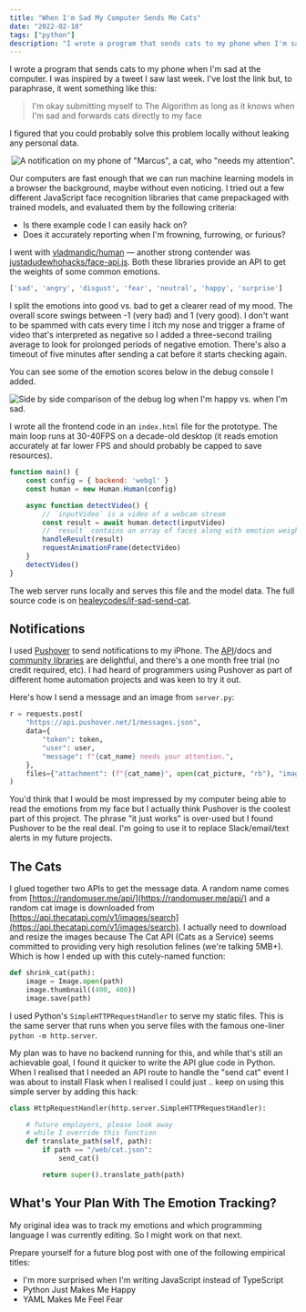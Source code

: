 ```yaml
---
title: "When I'm Sad My Computer Sends Me Cats"
date: "2022-02-18"
tags: ["python"]
description: "I wrote a program that sends cats to my phone when I'm sad at the computer."
---
```


I wrote a program that sends cats to my phone when I'm sad at the computer. I was inspired by a tweet I saw last week. I've lost the link but, to paraphrase, it went something like this:

> I'm okay submitting myself to The Algorithm as long as it knows when I'm sad and forwards cats directly to my face

I figured that you could probably solve this problem locally without leaking any personal data.

<center>

![A notification on my phone of "Marcus", a cat, who "needs my attention".](catalert2.png)

</center>

Our computers are fast enough that we can run machine learning models in a browser the  background, maybe without even noticing. I tried out a few different JavaScript face recognition libraries that came prepackaged with trained models, and evaluated them by the following criteria:

- Is there example code I can easily hack on?
- Does it accurately reporting when I'm frowning, furrowing, or furious?

I went with [vladmandic/human](https://github.com/vladmandic/human) — another strong contender was [justadudewhohacks/face-api.js](https://github.com/justadudewhohacks/face-api.js). Both these libraries provide an API to get the weights of some common emotions.

```python
['sad', 'angry', 'disgust', 'fear', 'neutral', 'happy', 'surprise']
```

I split the emotions into good vs. bad to get a clearer read of my mood. The overall score swings between -1 (very bad) and 1 (very good). I don't want to be spammed with cats every time I itch my nose and trigger a frame of video that's interpreted as negative so I added a three-second trailing average to look for prolonged periods of negative emotion. There's also a timeout of five minutes after sending a cat before it starts checking again.

You can see some of the emotion scores below in the debug console I added.

![Side by side comparison of the debug log when I'm happy vs. when I'm sad.](happysad.png)

I wrote all the frontend code in an `index.html` file for the prototype. The main loop runs at 30-40FPS on a decade-old desktop (it reads emotion accurately at far lower FPS and should probably be capped to save resources).

```javascript
function main() {
    const config = { backend: 'webgl' }
    const human = new Human.Human(config)

    async function detectVideo() {
        // `inputVideo` is a video of a webcam stream
        const result = await human.detect(inputVideo)
        // `result` contains an array of faces along with emotion weights
        handleResult(result)
        requestAnimationFrame(detectVideo)
    }
    detectVideo()
}
```

The web server runs locally and serves this file and the model data. The full source code is on [healeycodes/if-sad-send-cat](https://github.com/healeycodes/if-sad-send-cat).

## Notifications

I used [Pushover](https://pushover.net/) to send notifications to my iPhone. The [API](https://pushover.net/api)/docs and [community libraries](https://support.pushover.net/i44-example-code-and-pushover-libraries) are delightful, and there's a one month free trial (no credit required, etc). I had heard of programmers using Pushover as part of different home automation projects and was keen to try it out.

Here's how I send a message and an image from `server.py`:

```python
r = requests.post(
    "https://api.pushover.net/1/messages.json",
    data={
        "token": token,
        "user": user,
        "message": f"{cat_name} needs your attention.",
    },
    files={"attachment": (f"{cat_name}", open(cat_picture, "rb"), "image/jpeg")},
)
```

You'd think that I would be most impressed by my computer being able to read the emotions from my face but I actually think Pushover is the coolest part of this project. The phrase "it just works" is over-used but I found Pushover to be the real deal. I'm going to use it to replace Slack/email/text alerts in my future projects.

## The Cats

I glued together two APIs to get the message data. A random name comes from [https://randomuser.me/api/](https://randomuser.me/api/) and a random cat image is downloaded from [https://api.thecatapi.com/v1/images/search](https://api.thecatapi.com/v1/images/search). I actually need to download and resize the images because The Cat API (Cats as a Service) seems committed to providing very high resolution felines (we're talking 5MB+). Which is how I ended up with this cutely-named function:

```python
def shrink_cat(path):
    image = Image.open(path)
    image.thumbnail((400, 400))
    image.save(path)
```

I used Python's `SimpleHTTPRequestHandler` to serve my static files. This is the same server that runs when you serve files with the famous one-liner `python -m http.server`.

My plan was to have no backend running for this, and while that's still an achievable goal, I found it quicker to write the API glue code in Python. When I realised that I needed an API route to handle the "send cat" event I was about to install Flask when I realised I could just .. keep on using this simple server by adding this hack:

```python
class HttpRequestHandler(http.server.SimpleHTTPRequestHandler):

	# future employers, please look away
    # while I override this function
    def translate_path(self, path):
        if path == "/web/cat.json":
            send_cat()

        return super().translate_path(path)
```

## What's Your Plan With The Emotion Tracking?

My original idea was to track my emotions and which programming language I was currently editing. So I might work on that next.

Prepare yourself for a future blog post with one of the following empirical titles:

- I'm more surprised when I'm writing JavaScript instead of TypeScript
- Python Just Makes Me Happy
- YAML Makes Me Feel Fear